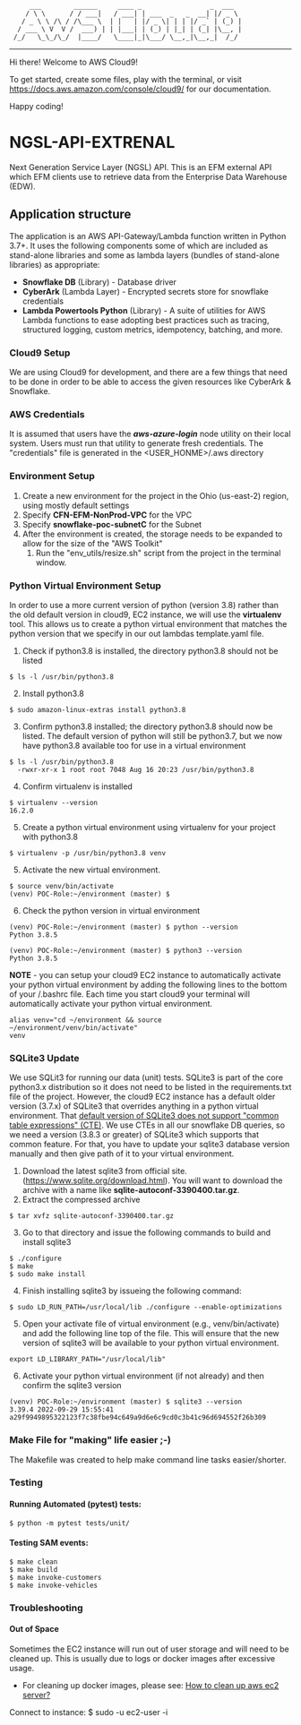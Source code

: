          ___        ______     ____ _                 _  ___  
        / \ \      / / ___|   / ___| | ___  _   _  __| |/ _ \ 
       / _ \ \ /\ / /\___ \  | |   | |/ _ \| | | |/ _` | (_) |
      / ___ \ V  V /  ___) | | |___| | (_) | |_| | (_| |\__, |
     /_/   \_\_/\_/  |____/   \____|_|\___/ \__,_|\__,_|  /_/ 
 ----------------------------------------------------------------- 


Hi there! Welcome to AWS Cloud9!

To get started, create some files, play with the terminal,
or visit https://docs.aws.amazon.com/console/cloud9/ for our documentation.

Happy coding!

# NGSL-API-EXTRENAL
Next Generation Service Layer (NGSL) API. This is an EFM external API which EFM clients use to retrieve data
from the Enterprise Data Warehouse (EDW).

## Application structure
The application is an AWS API-Gateway/Lambda function written in Python 3.7+. It uses the following components some of
which are included as stand-alone libraries and some as lambda layers (bundles of stand-alone libraries) as appropriate:
- **Snowflake DB** (Library) - Database driver
- **CyberArk** (Lambda Layer) - Encrypted secrets store for snowflake credentials
- **Lambda Powertools Python** (Library) - A suite of utilities for AWS Lambda functions to ease adopting best practices
such as tracing, structured logging, custom metrics, idempotency, batching, and more.

### Cloud9 Setup
We are using Cloud9 for development, and there are a few things that need to be done in order to be able to access the
given resources like CyberArk & Snowflake.

### AWS Credentials
It is assumed that users have the ***aws-azure-login*** node utility on their local system. Users must run that utility
to generate fresh credentials. The "credentials" file is generated in the <USER_HONME>/.aws directory

### Environment Setup
1. Create a new environment for the project in the Ohio (us-east-2) region, using mostly default settings
2. Specify **CFN-EFM-NonProd-VPC** for the VPC
3. Specify **snowflake-poc-subnetC** for the Subnet
4. After the environment is created, the storage needs to be expanded to allow for the size of the "AWS Toolkit"
   1. Run the "env_utils/resize.sh" script from the project in the terminal window.

### Python Virtual Environment Setup
In order to use a more current version of python (version 3.8) rather than the old default version in cloud9, EC2 instance, we 
will use the **virtualenv** tool. This allows us to create a python virtual environment that matches the python 
version that we specify in our out lambdas template.yaml file.
1. Check if python3.8 is installed, the directory python3.8 should not be listed
```shell
$ ls -l /usr/bin/python3.8
```
2. Install python3.8
```shell
$ sudo amazon-linux-extras install python3.8
```
3. Confirm python3.8 installed; the directory python3.8 should now be listed. The default version of python will still be 
python3.7, but we now have python3.8 available too for use in a virtual environment
```shell
$ ls -l /usr/bin/python3.8
  -rwxr-xr-x 1 root root 7048 Aug 16 20:23 /usr/bin/python3.8
```
4. Confirm virtualenv is installed
```shell
$ virtualenv --version
16.2.0
```
5. Create a python virtual environment using virtualenv for your project with python3.8
```shell
$ virtualenv -p /usr/bin/python3.8 venv
```
5. Activate the new virtual environment.
```shell
$ source venv/bin/activate
(venv) POC-Role:~/environment (master) $
```
6. Check the python version in virtual environment
```shell
(venv) POC-Role:~/environment (master) $ python --version
Python 3.8.5

(venv) POC-Role:~/environment (master) $ python3 --version
Python 3.8.5
```
**NOTE** - you can setup your cloud9 EC2 instance to automatically activate your python virtual environment by 
adding the following lines to the bottom of your <HOME>/.bashrc file. Each time you start cloud9 your terminal will
automatically activate your python virtual environment.
```shell
alias venv="cd ~/environment && source ~/environment/venv/bin/activate"
venv
```
### SQLite3 Update
We use SQLit3 for running our data (unit) tests. SQLite3 is part of the core python3.x distribution so it does 
not need to be listed in the requirements.txt file of the project. However, the cloud9 EC2 instance has a default 
older version (3.7.x) of SQLite3 that overrides anything in a python virtual environment. That [default version 
of SQLite3 does not support "common table expressions" (CTE)](https://stackoverflow.com/questions/18593068/does-sqlite-support-common-table-expressions). We use CTEs in all our snowflake DB queries, so we 
need a version (3.8.3 or greater) of SQLite3 which supports that common feature. For that, you have to update your 
sqlite3 database version manually and then give path of it to your virtual environment.
1. Download the latest sqlite3 from official site. (https://www.sqlite.org/download.html). You will want to download 
the archive with a name like **sqlite-autoconf-3390400.tar.gz**.
2. Extract the compressed archive
```shell
$ tar xvfz sqlite-autoconf-3390400.tar.gz
```
3. Go to that directory and issue the following commands to build and install sqlite3
```shell
$ ./configure
$ make
$ sudo make install
```
4. Finish installing sqlite3 by issueing the following command:
```shell
$ sudo LD_RUN_PATH=/usr/local/lib ./configure --enable-optimizations
```
5. Open your activate file of virtual environment (e.g., venv/bin/activate) and add the following line top of the file.
This will ensure that the new version of sqlite3 will be available to your python virtual environment.
```shell
export LD_LIBRARY_PATH="/usr/local/lib"
```
6. Activate your python virtual environment (if not already) and then confirm the sqlite3 version
```shell
(venv) POC-Role:~/environment (master) $ sqlite3 --version
3.39.4 2022-09-29 15:55:41 a29f9949895322123f7c38fbe94c649a9d6e6c9cd0c3b41c96d694552f26b309
```

### Make File for "making" life easier ;-)
The Makefile was created to help make command line tasks easier/shorter.

### Testing
#### Running Automated (pytest) tests:
    $ python -m pytest tests/unit/

#### Testing SAM events:
    $ make clean
    $ make build
    $ make invoke-customers
    $ make invoke-vehicles

### Troubleshooting
#### Out of Space
Sometimes the EC2 instance will run out of user storage and will need to be cleaned up. This is usually due to logs or 
docker images after excessive usage.
- For cleaning up docker images, please see: [How to clean up aws ec2 server?](https://stackoverflow.com/questions/54814222/how-to-clean-up-aws-ec2-server)

Connect to instance:
    $ sudo -u ec2-user -i

